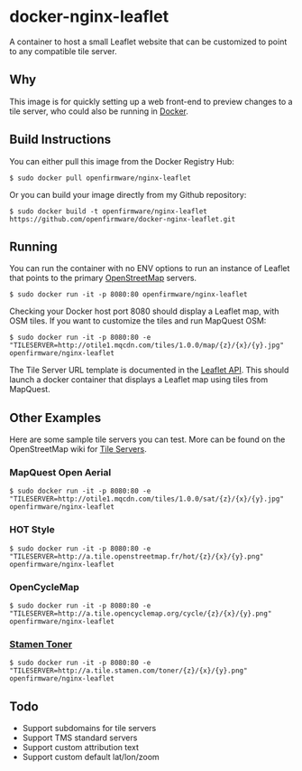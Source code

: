 # docker-nginx-leaflet

A container to host a small Leaflet website that can be customized to point to any compatible tile server.

## Why

This image is for quickly setting up a web front-end to preview changes to a tile server, who could also be running in [Docker](https://www.docker.com/).

## Build Instructions

You can either pull this image from the Docker Registry Hub:

    $ sudo docker pull openfirmware/nginx-leaflet

Or you can build your image directly from my Github repository:

    $ sudo docker build -t openfirmware/nginx-leaflet https://github.com/openfirmware/docker-nginx-leaflet.git

## Running

You can run the container with no ENV options to run an instance of Leaflet that points to the primary [OpenStreetMap](https://www.openstreetmap.org/) servers.

    $ sudo docker run -it -p 8080:80 openfirmware/nginx-leaflet

Checking your Docker host port 8080 should display a Leaflet map, with OSM tiles. If you want to customize the tiles and run MapQuest OSM:

    $ sudo docker run -it -p 8080:80 -e "TILESERVER=http://otile1.mqcdn.com/tiles/1.0.0/map/{z}/{x}/{y}.jpg" openfirmware/nginx-leaflet

The Tile Server URL template is documented in the [Leaflet API](http://leafletjs.com/reference.html#url-template). This should launch a docker container that displays a Leaflet map using tiles from MapQuest.

## Other Examples

Here are some sample tile servers you can test. More can be found on the OpenStreetMap wiki for [Tile Servers](http://wiki.openstreetmap.org/wiki/Tile_servers).

### MapQuest Open Aerial

    $ sudo docker run -it -p 8080:80 -e "TILESERVER=http://otile1.mqcdn.com/tiles/1.0.0/sat/{z}/{x}/{y}.jpg" openfirmware/nginx-leaflet

### HOT Style

    $ sudo docker run -it -p 8080:80 -e "TILESERVER=http://a.tile.openstreetmap.fr/hot/{z}/{x}/{y}.png" openfirmware/nginx-leaflet

### OpenCycleMap

    $ sudo docker run -it -p 8080:80 -e "TILESERVER=http://a.tile.opencyclemap.org/cycle/{z}/{x}/{y}.png" openfirmware/nginx-leaflet

### [Stamen Toner](http://maps.stamen.com/#toner)

    $ sudo docker run -it -p 8080:80 -e "TILESERVER=http://a.tile.stamen.com/toner/{z}/{x}/{y}.png" openfirmware/nginx-leaflet

## Todo

* Support subdomains for tile servers
* Support TMS standard servers
* Support custom attribution text
* Support custom default lat/lon/zoom
